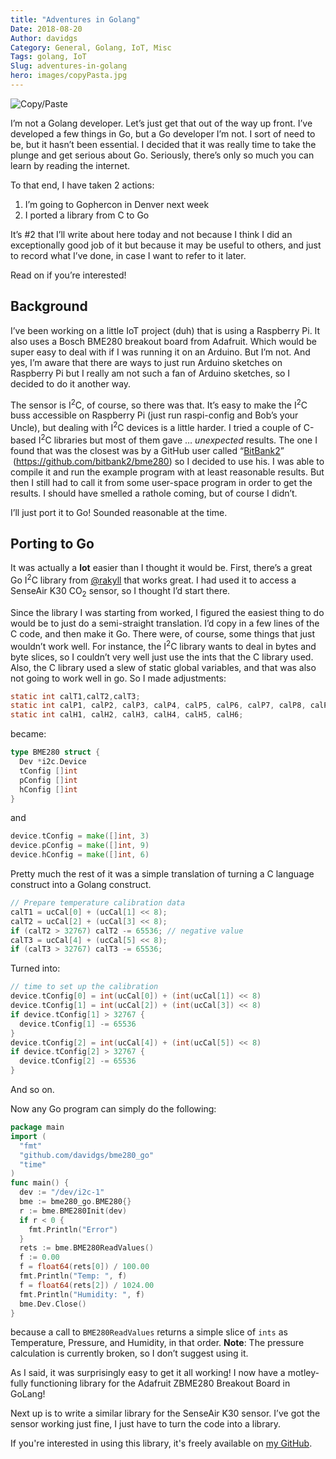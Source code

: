 ```yaml
---
title: "Adventures in Golang"
Date: 2018-08-20
Author: davidgs
Category: General, Golang, IoT, Misc
Tags: golang, IoT
Slug: adventures-in-golang
hero: images/copyPasta.jpg
---
```


![Copy/Paste](/posts/category/programming/images/copyPasta.jpg)

I’m not a Golang developer. Let’s just get that out of the way up front. I’ve developed a few things in Go, but a Go developer I’m not. I sort of need to be, but it hasn’t been essential. I decided that it was really time to take the plunge and get serious about Go. Seriously, there’s only so much you can learn by reading the internet.

To that end, I have taken 2 actions:

1. I’m going to Gophercon in Denver next week
2. I ported a library from C to Go

It’s #2 that I’ll write about here today and not because I think I did an exceptionally good job of it but because it may be useful to others, and just to record what I’ve done, in case I want to refer to it later.

Read on if you’re interested!

## Background

I’ve been working on a little IoT project (duh) that is using a Raspberry Pi. It also uses a Bosch BME280 breakout board from Adafruit. Which would be super easy to deal with if I was running it on an Arduino. But I’m not. And yes, I’m aware that there are ways to just run Arduino sketches on Raspberry Pi but I really am not such a fan of Arduino sketches, so I decided to do it another way.

The sensor is I<sup>2</sup>C, of course, so there was that. It’s easy to make the I<sup>2</sup>C buss accessible on Raspberry Pi (just run raspi-config and Bob’s your Uncle), but dealing with I<sup>2</sup>C devices is a little harder. I tried a couple of C-based I<sup>2</sup>C libraries but most of them gave … *unexpected* results. The one I found that was the closest was by a GitHub user called “[BitBank2](https://github.com/bitbank2)”  (https://github.com/bitbank2/bme280) so I decided to use his. I was able to compile it and run the example program with at least reasonable results. But then I still had to call it from some user-space program in order to get the results. I should have smelled a rathole coming, but of course I didn’t.

I’ll just port it to Go! Sounded reasonable at the time.

## Porting to Go

It was actually a **lot** easier than I thought it would be. First, there’s a great Go I<sup>2</sup>C library from [@rakyll](https://twitter.com/rakyll) that works great. I had used it to access a SenseAir K30 CO<sub>2</sub> sensor, so I thought I’d start there.

Since the library I was starting from worked, I figured the easiest thing to do would be to just do a semi-straight translation. I’d copy in a few lines of the C code, and then make it Go. There were, of course, some things that just wouldn’t work well. For instance, the I<sup>2</sup>C library wants to deal in bytes and byte slices, so I couldn’t very well just use the ints that the C library used. Also, the C library used a slew of static global variables, and that was also not going to work well in go. So I made adjustments:

```c
static int calT1,calT2,calT3;
static int calP1, calP2, calP3, calP4, calP5, calP6, calP7, calP8, calP9;
static int calH1, calH2, calH3, calH4, calH5, calH6;
```

became:

```go
type BME280 struct {
  Dev *i2c.Device
  tConfig []int
  pConfig []int
  hConfig []int
}
```

and

```go
device.tConfig = make([]int, 3)
device.pConfig = make([]int, 9)
device.hConfig = make([]int, 6)
```

Pretty much the rest of it was a simple translation of turning a C language construct into a Golang construct.

```c
// Prepare temperature calibration data
calT1 = ucCal[0] + (ucCal[1] << 8);
calT2 = ucCal[2] + (ucCal[3] << 8);
if (calT2 > 32767) calT2 -= 65536; // negative value
calT3 = ucCal[4] + (ucCal[5] << 8);
if (calT3 > 32767) calT3 -= 65536;
```

Turned into:

```go
// time to set up the calibration
device.tConfig[0] = int(ucCal[0]) + (int(ucCal[1]) << 8)
device.tConfig[1] = int(ucCal[2]) + (int(ucCal[3]) << 8)
if device.tConfig[1] > 32767 {
  device.tConfig[1] -= 65536
}
device.tConfig[2] = int(ucCal[4]) + (int(ucCal[5]) << 8)
if device.tConfig[2] > 32767 {
  device.tConfig[2] -= 65536
}
```

And so on.

Now any Go program can simply do the following:

```go
package main
import (
  "fmt"
  "github.com/davidgs/bme280_go"
  "time"
)
func main() {
  dev := "/dev/i2c-1"
  bme := bme280_go.BME280{}
  r := bme.BME280Init(dev)
  if r < 0 {
    fmt.Println("Error")
  }
  rets := bme.BME280ReadValues()
  f := 0.00
  f = float64(rets[0]) / 100.00
  fmt.Println("Temp: ", f)
  f = float64(rets[2]) / 1024.00
  fmt.Println("Humidity: ", f)
  bme.Dev.Close()
}
```

because a call to `BME280ReadValues` returns a simple slice of `ints` as Temperature, Pressure, and Humidity, in that order. **Note**: The pressure calculation is currently broken, so I don’t suggest using it.

As I said, it was surprisingly easy to get it all working! I now have a motley-fully functioning library for the Adafruit ZBME280 Breakout Board in GoLang!

Next up is to write a similar library for the SenseAir K30 sensor. I’ve got the sensor working just fine, I just have to turn the code into a library.

If you're interested in using this library, it's freely available on [my GitHub](https://github.com/davidgs).
